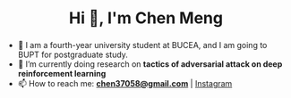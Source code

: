 <h1 align="center">Hi 👋, I'm Chen Meng</h1>
<h3 align="center"></h3>

- 🔭 I am a fourth-year university student at BUCEA, and I am going to BUPT for postgraduate study.
- 🌱 I’m currently doing research on **tactics of adversarial attack on deep reinforcement learning**
- 📫 How to reach me: **chen37058@gmail.com** | [Instagram](https://www.instagram.com/chen37058/)
<!--
- 📝 I write articles on [https://davideliu.com/](https://davideliu.com/)
-->
